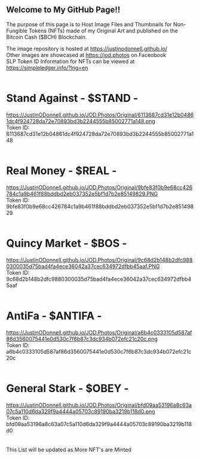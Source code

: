 ## Welcome to My GitHub Page!!

The purpose of this page is to Host Image Files and Thumbnails for Non-Fungible Tokens (NFTs) made of my Original Art and published on the Bitcoin Cash ($BCH) Blockchain. 

The image repository is hosted at <https://justinodonnell.github.io/> <br/>
Other images are showcased at <https://jod.photos> on Faceobook <br/>
SLP Token ID Information for NFTs can be viewed at <https://simpleledger.info/?lng=en> <br/>
<br/>
# Stand Against - $STAND - <br/>
<https://JustinODonnell.github.io/JOD.Photos/Original/6113687cd31e12b04861dc4f924728da72e70893bd3b2244555b85002771a148.png> <br/>
Token ID: 6113687cd31e12b04861dc4f924728da72e70893bd3b2244555b85002771a148 <br/>
<br/>
# Real Money - $REAL - <br/>
<https://JustinODonnell.github.io/JOD.Photos/Original/9bfe83f0b9e68cc426784c1a9b461f88bddbd2eb037352e5bf1d7b2e85149829.PNG> <br/>
Token ID: 9bfe83f0b9e68cc426784c1a9b461f88bddbd2eb037352e5bf1d7b2e85149829 <br/>
<br/>
# Quincy Market - $BOS - <br/>
<https://JustinODonnell.github.io/JOD.Photos/Original/9c68d2b148b2dfc9880300035d75bad4fa4ece36042a37cec634972dfbb45aaf.PNG> <br/>
Token ID: 9c68d2b148b2dfc9880300035d75bad4fa4ece36042a37cec634972dfbb45aaf <br/>
<br/>
# AntiFa - $ANTIFA - <br/>
<https://JustinODonnell.github.io/JOD.Photos/Original/a6b4c0333105d587af86d3560075441e0d530c7f6b87c3dc934b072efc21c20c.png> <br/>
Token ID: a6b4c0333105d587af86d3560075441e0d530c7f6b87c3dc934b072efc21c20c <br/>
<br/>
# General Stark - $OBEY - <br/>
<https://JustinODonnell.github.io/JOD.Photos/Original/bfd09aa53196a8c63a07c5a110d6da329f9a4444a05703c89190ba3219b118d0.png> <br/>
Token ID: bfd09aa53196a8c63a07c5a110d6da329f9a4444a05703c89190ba3219b118d0 <br/>
<br/> 
<br/>
This List will be updated as More NFT's are Minted <br/>
